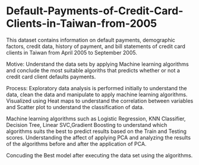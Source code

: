 # Default-Payments-of-Credit-Card-Clients-in-Taiwan-from-2005
This dataset contains information on default payments, demographic factors, credit data, history of payment, and bill statements of credit card clients in Taiwan from April 2005 to September 2005. 

Motive: Understand the data sets by applying Machine learning algorithms and conclude the most suitable algoriths that predicts whether or not a credit card client defaults payments.

Process:
Exploratory data analysis is performed initially to understand the data, clean the data and manipulate to apply machine learning algorithms.
Visualized using Heat maps to understand the correlation between variables and Scatter plot to understand the classification of data.

Machine learning algorithms such as Logistic Regression, KNN Classifier, Decision Tree, Linear SVC,Gradient Boosting to understand which algorithms suits the best to predict results based on the Train and Testing scores.
Understanding the affect of applying PCA and analyzing the results of the algorithms before and after the application of PCA. 

Concuding the Best model after executing the data set using the algorithms.
